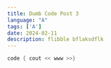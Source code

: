 ```yaml
---
title: Dumb Code Post 3
language: "A"
tags: ['A']
date: 2024-02-11
description: flibble bflaksdflk
---
```


```rust
code { cout << www >>}
```
